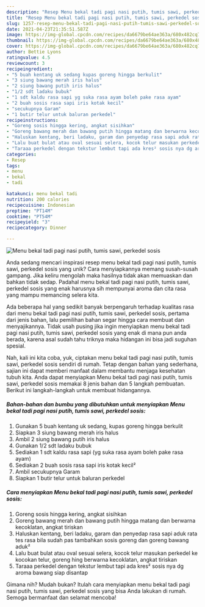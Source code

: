 ```yaml
---
description: "Resep Menu bekal tadi pagi nasi putih, tumis sawi, perkedel sosis yang Bikin Ngiler"
title: "Resep Menu bekal tadi pagi nasi putih, tumis sawi, perkedel sosis yang Bikin Ngiler"
slug: 1257-resep-menu-bekal-tadi-pagi-nasi-putih-tumis-sawi-perkedel-sosis-yang-bikin-ngiler
date: 2021-04-23T21:35:51.587Z
image: https://img-global.cpcdn.com/recipes/da6679be64ae363a/680x482cq70/menu-bekal-tadi-pagi-nasi-putih-tumis-sawi-perkedel-sosis-foto-resep-utama.jpg
thumbnail: https://img-global.cpcdn.com/recipes/da6679be64ae363a/680x482cq70/menu-bekal-tadi-pagi-nasi-putih-tumis-sawi-perkedel-sosis-foto-resep-utama.jpg
cover: https://img-global.cpcdn.com/recipes/da6679be64ae363a/680x482cq70/menu-bekal-tadi-pagi-nasi-putih-tumis-sawi-perkedel-sosis-foto-resep-utama.jpg
author: Bettie Lyons
ratingvalue: 4.5
reviewcount: 3
recipeingredient:
- "5 buah kentang uk sedang kupas goreng hingga berkulit"
- "3 siung bawang merah iris halus"
- "2 siung bawang putih iris halus"
- "1/2 sdt ladaku bubuk"
- "1 sdt kaldu rasa sapi yg suka rasa ayam boleh pake rasa ayam"
- "2 buah sosis rasa sapi iris kotak kecil"
- "secukupnya Garam"
- "1 butir telur untuk baluran perkedel"
recipeinstructions:
- "Goreng sosis hingga kering, angkat sisihkan"
- "Goreng bawang merah dan bawang putih hingga matang dan berwarna kecoklatan, angkat tiriskan"
- "Haluskan kentang, beri ladaku, garam dan penyedap rasa sapi aduk rata tes rasa bila sudah pas tambahkan sosis goreng dan goreng bawang aduk²"
- "Lalu buat bulat atau oval sesuai selera, kocok telur masukan perkedel ke kocokan telur, goreng hing berwarna kecoklatan, angkat tiriskan"
- "Taraaa perkedel dengan tekstur lembut tapi ada kres² sosis nya dg aroma bawang siap disantap"
categories:
- Resep
tags:
- menu
- bekal
- tadi

katakunci: menu bekal tadi 
nutrition: 200 calories
recipecuisine: Indonesian
preptime: "PT14M"
cooktime: "PT54M"
recipeyield: "3"
recipecategory: Dinner

---
```



![Menu bekal tadi pagi nasi putih, tumis sawi, perkedel sosis](https://img-global.cpcdn.com/recipes/da6679be64ae363a/680x482cq70/menu-bekal-tadi-pagi-nasi-putih-tumis-sawi-perkedel-sosis-foto-resep-utama.jpg)

Anda sedang mencari inspirasi resep menu bekal tadi pagi nasi putih, tumis sawi, perkedel sosis yang unik? Cara menyiapkannya memang susah-susah gampang. Jika keliru mengolah maka hasilnya tidak akan memuaskan dan bahkan tidak sedap. Padahal menu bekal tadi pagi nasi putih, tumis sawi, perkedel sosis yang enak harusnya sih mempunyai aroma dan cita rasa yang mampu memancing selera kita.



Ada beberapa hal yang sedikit banyak berpengaruh terhadap kualitas rasa dari menu bekal tadi pagi nasi putih, tumis sawi, perkedel sosis, pertama dari jenis bahan, lalu pemilihan bahan segar hingga cara membuat dan menyajikannya. Tidak usah pusing jika ingin menyiapkan menu bekal tadi pagi nasi putih, tumis sawi, perkedel sosis yang enak di mana pun anda berada, karena asal sudah tahu triknya maka hidangan ini bisa jadi suguhan spesial.


Nah, kali ini kita coba, yuk, ciptakan menu bekal tadi pagi nasi putih, tumis sawi, perkedel sosis sendiri di rumah. Tetap dengan bahan yang sederhana, sajian ini dapat memberi manfaat dalam membantu menjaga kesehatan tubuh kita. Anda dapat menyiapkan Menu bekal tadi pagi nasi putih, tumis sawi, perkedel sosis memakai 8 jenis bahan dan 5 langkah pembuatan. Berikut ini langkah-langkah untuk membuat hidangannya.

<!--inarticleads1-->

##### Bahan-bahan dan bumbu yang dibutuhkan untuk menyiapkan Menu bekal tadi pagi nasi putih, tumis sawi, perkedel sosis:

1. Gunakan 5 buah kentang uk sedang, kupas goreng hingga berkulit
1. Siapkan 3 siung bawang merah iris halus
1. Ambil 2 siung bawang putih iris halus
1. Gunakan 1/2 sdt ladaku bubuk
1. Sediakan 1 sdt kaldu rasa sapi (yg suka rasa ayam boleh pake rasa ayam)
1. Sediakan 2 buah sosis rasa sapi iris kotak kecil²
1. Ambil secukupnya Garam
1. Siapkan 1 butir telur untuk baluran perkedel




<!--inarticleads2-->

##### Cara menyiapkan Menu bekal tadi pagi nasi putih, tumis sawi, perkedel sosis:

1. Goreng sosis hingga kering, angkat sisihkan
1. Goreng bawang merah dan bawang putih hingga matang dan berwarna kecoklatan, angkat tiriskan
1. Haluskan kentang, beri ladaku, garam dan penyedap rasa sapi aduk rata tes rasa bila sudah pas tambahkan sosis goreng dan goreng bawang aduk²
1. Lalu buat bulat atau oval sesuai selera, kocok telur masukan perkedel ke kocokan telur, goreng hing berwarna kecoklatan, angkat tiriskan
1. Taraaa perkedel dengan tekstur lembut tapi ada kres² sosis nya dg aroma bawang siap disantap




Gimana nih? Mudah bukan? Itulah cara menyiapkan menu bekal tadi pagi nasi putih, tumis sawi, perkedel sosis yang bisa Anda lakukan di rumah. Semoga bermanfaat dan selamat mencoba!

